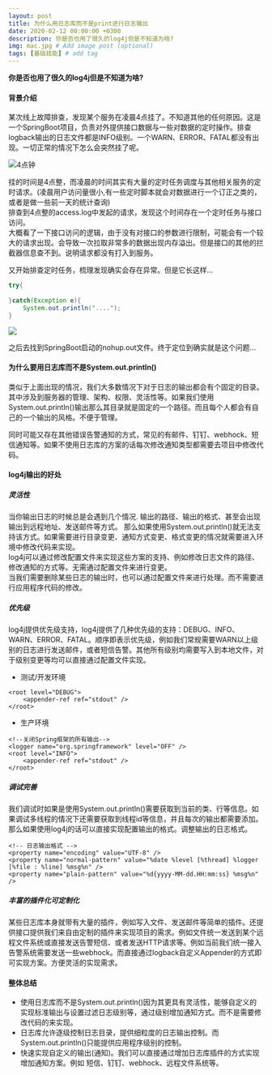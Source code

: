 ```yaml
---
layout: post
title: 为什么用日志库而不是print进行日志输出
date: 2020-02-12 00:00:00 +0300
description: 你是否也用了很久的log4j但是不知道为啥?
img: mac.jpg # Add image post (optional)
tags: [基础技能] # add tag
---
```


**你是否也用了很久的log4j但是不知道为啥?**


####    背景介绍

某次线上故障排查，发现某个服务在凌晨4点挂了。不知道其他的任何原因。这是一个SpringBoot项目，负责对外提供接口数据与一些对数据的定时操作。排查logback输出的日志文件都是INFO级别。一个WARN、ERROR、FATAL都没有出现。一切正常的情况下怎么会突然挂了呢。    

![4点钟](https://imgkr.cn-bj.ufileos.com/19c8db1a-a2cc-4457-acab-e4ef01af80f9.png)

挂的时间是4点整，而凌晨的时间其实有大量的定时任务调度与其他相关服务的定时请求。(凌晨用户访问量很小,有一些定时脚本就会对数据进行一个订正之类的，或者是做一些前一天的统计查询)  
排查到4点整的access.log中发起的请求，发现这个时间存在一个定时任务与接口访问。    
大概看了一下接口访问的逻辑，由于没有对接口的参数进行限制，可能会有一个较大的请求出现。会导致一次拉取非常多的数据出现内存溢出。但是接口的其他的拦截器信息查不到。说明请求都没有打入到服务。  

又开始排查定时任务，梳理发现确实会存在异常。但是它长这样...
```java
try{
    
}catch(Exception e){
    System.out.println("....");
}
```


![](https://imgkr.cn-bj.ufileos.com/0ea474f4-1914-4eca-aef1-873e9b6669a6.png)


之后去找到SpringBoot启动的nohup.out文件。终于定位到确实就是这个问题...


####    为什么要用日志库而不是System.out.println()

类似于上面出现的情况，我们大多数情况下对于日志的输出都会有个固定的目录。其中涉及到服务器的管理、架构、权限、灵活性等。如果我们使用System.out.println()输出那么其目录就是固定的一个路径。而且每个人都会有自己的一个输出的风格。不便于管理。

同时可能又存在其他错误告警通知的方式，常见的有邮件、钉钉、webhock、短信通知等。如果不使用日志库的方案的话每次修改通知类型都需要去项目中修改代码。

####    log4j输出的好处
#####   灵活性  

当你输出日志的时候总是会遇到几个情况. 输出的路径、输出的格式、甚至会出现输出到远程地址、发送邮件等方式。  那么如果使用System.out.println()就无法支持该方式。如果需要进行目录变更、通知方式变更、格式变更的情况就需要进入环境中修改代码来实现。  
log4j可以通过修改配置文件来实现这些方案的支持、例如修改日志文件的路径、修改通知的方式等。无需通过配置文件来进行变更。  
当我们需要删除某些日志的输出时，也可以通过配置文件来进行处理。而不需要进行应用程序代码的修改。  

#####   优先级  

log4j提供优先级支持，log4j提供了几种优先级的支持：DEBUG、INFO、WARN、ERROR、FATAL。顺序即表示优先级，例如我们常规需要WARN以上级别的日志进行发送邮件，或者短信告警。其他所有级别均需要写入到本地文件，对于级别变更等均可以直接通过配置文件实现。
*   测试/开发环境
```
<root level="DEBUG">
	<appender-ref ref="stdout" />
</root>
```
*   生产环境
```
<!--关闭Spring框架的所有输出-->
<logger name="org.springframework" level="OFF" />
<root level="INFO">
	<appender-ref ref="stdout" />
</root>
```

#####   调试完善
我们调试时如果是使用System.out.println()需要获取到当前的类、行等信息。如果调试多线程的情况下还需要获取到线程id等信息，并且每次的输出都需要添加。那么如果使用log4j的话可以直接实现配置输出的格式。调整输出的日志格式。
```
<!-- 日志输出格式 -->
<property name="encoding" value="UTF-8" />
<property name="normal-pattern" value="%date %level [%thread] %logger [%file : %line] %msg%n" />
<property name="plain-pattern" value="%d{yyyy-MM-dd.HH:mm:ss} %msg%n" />
```


#####   丰富的插件化可定制化
某些日志库本身就带有大量的插件，例如写入文件、发送邮件等简单的插件。还提供接口提供我们来自由定制的插件来实现项目的需求。例如文件统一发送到某个远程文件系统或直接发送告警短信、或者发送HTTP请求等。例如当前我们统一接入告警系统需要发送一些webhock。而直接通过logback自定义Appender的方式即可实现方案。方便灵活的实现需求。


####    整体总结
*   使用日志库而不是System.out.println()因为其更具有灵活性，能够自定义的实现标准输出与设置过滤日志级别等，通过级别增加通知方式。而不是需要修改代码的来实现。
*   日志库允许逐级控制日志目录，提供细粒度的日志输出控制。而System.out.println()只能提供应用程序级别的控制。
*   快速实现自定义的输出(通知)。我们可以直接通过增加日志库插件的方式实现增加通知方案。例如 短信、钉钉、webhock、远程文件系统等。
